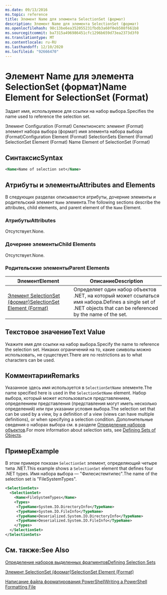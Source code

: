 ```yaml
---
ms.date: 09/13/2016
ms.topic: reference
title: Элемент Name для элемента SelectionSet (формат)
description: Элемент Name для элемента SelectionSet (формат)
ms.openlocfilehash: 98c13be6ea352055231fbdb3a60f0eb508f661b8
ms.sourcegitcommit: ba7315a496986451cfc1296b659d73ea2373d3f0
ms.translationtype: MT
ms.contentlocale: ru-RU
ms.lasthandoff: 12/10/2020
ms.locfileid: "92666470"
---
```

# <a name="name-element-for-selectionset-format"></a><span data-ttu-id="68464-103">Элемент Name для элемента SelectionSet (формат)</span><span class="sxs-lookup"><span data-stu-id="68464-103">Name Element for SelectionSet (Format)</span></span>

<span data-ttu-id="68464-104">Задает имя, используемое для ссылки на набор выбора.</span><span class="sxs-lookup"><span data-stu-id="68464-104">Specifies the name used to reference the selection set.</span></span>

<span data-ttu-id="68464-105">Элемент Configuration (Format) Селектионсетс элемент (Format) элемент набора выбора (формат) имя элемента набора выбора (Format)</span><span class="sxs-lookup"><span data-stu-id="68464-105">Configuration Element (Format) SelectionSets Element (Format) SelectionSet Element (Format) Name Element of SelectionSet (Format)</span></span>

## <a name="syntax"></a><span data-ttu-id="68464-106">Синтаксис</span><span class="sxs-lookup"><span data-stu-id="68464-106">Syntax</span></span>

```xml
<Name>Name of selection set</Name>
```

## <a name="attributes-and-elements"></a><span data-ttu-id="68464-107">Атрибуты и элементы</span><span class="sxs-lookup"><span data-stu-id="68464-107">Attributes and Elements</span></span>

<span data-ttu-id="68464-108">В следующих разделах описываются атрибуты, дочерние элементы и родительский элемент `Name` элемента.</span><span class="sxs-lookup"><span data-stu-id="68464-108">The following sections describe the attributes, child elements, and parent element of the `Name` Element.</span></span>

### <a name="attributes"></a><span data-ttu-id="68464-109">Атрибуты</span><span class="sxs-lookup"><span data-stu-id="68464-109">Attributes</span></span>

<span data-ttu-id="68464-110">Отсутствует.</span><span class="sxs-lookup"><span data-stu-id="68464-110">None.</span></span>

### <a name="child-elements"></a><span data-ttu-id="68464-111">Дочерние элементы</span><span class="sxs-lookup"><span data-stu-id="68464-111">Child Elements</span></span>

<span data-ttu-id="68464-112">Отсутствует.</span><span class="sxs-lookup"><span data-stu-id="68464-112">None.</span></span>

### <a name="parent-elements"></a><span data-ttu-id="68464-113">Родительские элементы</span><span class="sxs-lookup"><span data-stu-id="68464-113">Parent Elements</span></span>

|<span data-ttu-id="68464-114">Элемент</span><span class="sxs-lookup"><span data-stu-id="68464-114">Element</span></span>|<span data-ttu-id="68464-115">Описание</span><span class="sxs-lookup"><span data-stu-id="68464-115">Description</span></span>|
|-------------|-----------------|
|[<span data-ttu-id="68464-116">Элемент SelectionSet (формат)</span><span class="sxs-lookup"><span data-stu-id="68464-116">SelectionSet Element (Format)</span></span>](./selectionset-element-format.md)|<span data-ttu-id="68464-117">Определяет один набор объектов .NET, на который может ссылаться имя набора.</span><span class="sxs-lookup"><span data-stu-id="68464-117">Defines a single set of .NET objects that can be referenced by the name of the set.</span></span>|

## <a name="text-value"></a><span data-ttu-id="68464-118">Текстовое значение</span><span class="sxs-lookup"><span data-stu-id="68464-118">Text Value</span></span>

<span data-ttu-id="68464-119">Укажите имя для ссылки на набор выбора.</span><span class="sxs-lookup"><span data-stu-id="68464-119">Specify the name to reference the selection set.</span></span> <span data-ttu-id="68464-120">Никаких ограничений на то, какие символы можно использовать, не существует.</span><span class="sxs-lookup"><span data-stu-id="68464-120">There are no restrictions as to what characters can be used.</span></span>

## <a name="remarks"></a><span data-ttu-id="68464-121">Комментарии</span><span class="sxs-lookup"><span data-stu-id="68464-121">Remarks</span></span>

<span data-ttu-id="68464-122">Указанное здесь имя используется в `SelectionSetName` элементе.</span><span class="sxs-lookup"><span data-stu-id="68464-122">The name specified here is used in the `SelectionSetName` element.</span></span> <span data-ttu-id="68464-123">Набор выбора, который может использоваться представлением, определением представления (представления могут иметь несколько определений) или при указании условия выбора.</span><span class="sxs-lookup"><span data-stu-id="68464-123">The selection set that can be used by a view, by a definition of a view (views can have multiple definitions), or when specifying a selection condition.</span></span> <span data-ttu-id="68464-124">Дополнительные сведения о наборах выбора см. в разделе [Определение наборов объектов](./defining-selection-sets.md).</span><span class="sxs-lookup"><span data-stu-id="68464-124">For more information about selection sets, see [Defining Sets of Objects](./defining-selection-sets.md).</span></span>

## <a name="example"></a><span data-ttu-id="68464-125">Пример</span><span class="sxs-lookup"><span data-stu-id="68464-125">Example</span></span>

<span data-ttu-id="68464-126">В этом примере показан `SelectionSet` элемент, определяющий четыре типа .NET.</span><span class="sxs-lookup"><span data-stu-id="68464-126">This example shows a `SelectionSet` element that defines four .NET types.</span></span> <span data-ttu-id="68464-127">Имя набора выбора — "Филесистемтипес".</span><span class="sxs-lookup"><span data-stu-id="68464-127">The name of the selection set is "FileSystemTypes".</span></span>

```xml
<SelectionSets>
  <SelectionSet>
    <Name>FileSystemTypes</Name>
    <Types>
     <TypeName>System.IO.DirectoryInfo</TypeName>
     <TypeName>System.IO.FileInfo</TypeName>
     <TypeName>Deserialized.System.IO.DirectoryInfo</TypeName>
     <TypeName>Deserialized.System.IO.FileInfo</TypeName>
    </Types>
  </SelectionSet>
</SelectionSets>
```

## <a name="see-also"></a><span data-ttu-id="68464-128">См. также:</span><span class="sxs-lookup"><span data-stu-id="68464-128">See Also</span></span>

[<span data-ttu-id="68464-129">Определение наборов выделенных фрагментов</span><span class="sxs-lookup"><span data-stu-id="68464-129">Defining Selection Sets</span></span>](./defining-selection-sets.md)

[<span data-ttu-id="68464-130">Элемент SelectionSet (формат)</span><span class="sxs-lookup"><span data-stu-id="68464-130">SelectionSet Element (Format)</span></span>](./selectionset-element-format.md)

[<span data-ttu-id="68464-131">Написание файла форматирования PowerShell</span><span class="sxs-lookup"><span data-stu-id="68464-131">Writing a PowerShell Formatting File</span></span>](./writing-a-powershell-formatting-file.md)
